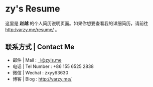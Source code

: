 # zy's Resume

这里是 **赵越** 的个人简历说明页面。如果你想要查看我的详细简历，请前往 <http:/varzy.me/resume/> 。

## 联系方式 | Contact Me

- 邮件 | Mail : <a href="mailto:i@zyis.me">&nbsp;&nbsp;i@zyis.me</a>  
- 电话 | Tel Number : +86 155 6525 2838
- 微信 | Wechat : zxyy63630
- 博客 | Blog : <a href="http://varzy.me/" target="_blank">http://varzy.me/</a>

